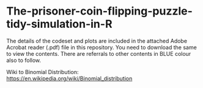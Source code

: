 # The-prisoner-coin-flipping-puzzle-tidy-simulation-in-R

The details of the codeset and plots are included in the attached Adobe Acrobat reader (.pdf) file in this repository. 
You need to download the same to view the contents. There are referrals to other contents in BLUE colour also to follow.


Wiki to Binomial Distribution: https://en.wikipedia.org/wiki/Binomial_distribution
